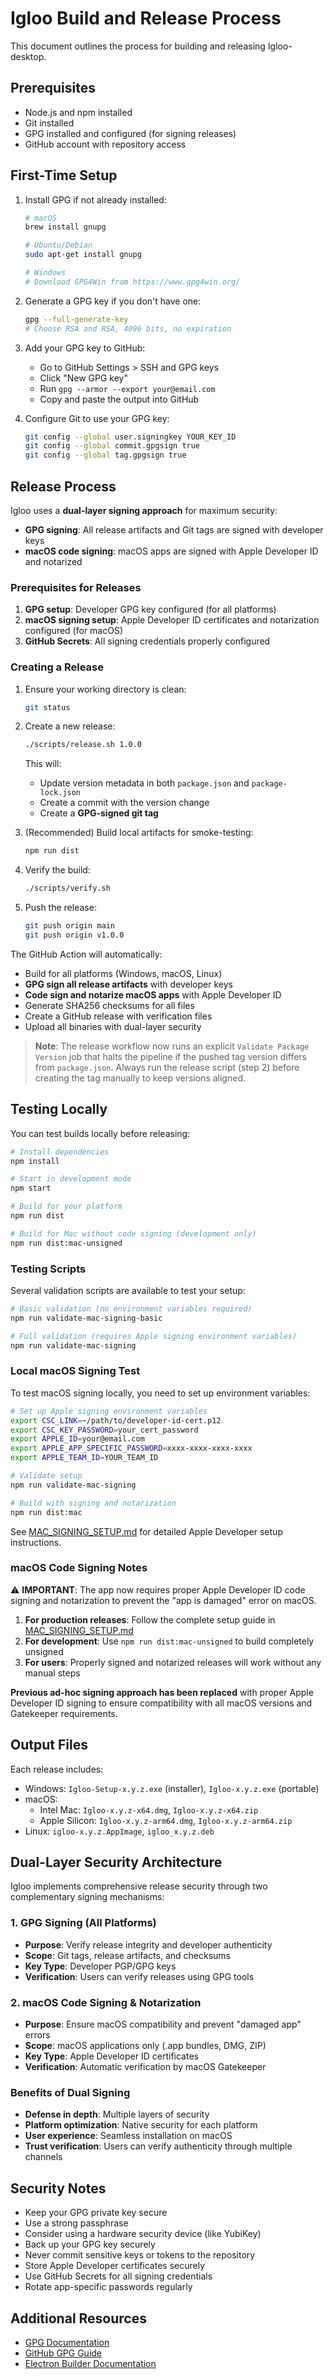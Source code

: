 # Igloo Build and Release Process

This document outlines the process for building and releasing Igloo-desktop.

## Prerequisites

- Node.js and npm installed
- Git installed
- GPG installed and configured (for signing releases)
- GitHub account with repository access

## First-Time Setup

1. Install GPG if not already installed:
   ```bash
   # macOS
   brew install gnupg

   # Ubuntu/Debian
   sudo apt-get install gnupg

   # Windows
   # Download GPG4Win from https://www.gpg4win.org/
   ```

2. Generate a GPG key if you don't have one:
   ```bash
   gpg --full-generate-key
   # Choose RSA and RSA, 4096 bits, no expiration
   ```

3. Add your GPG key to GitHub:
   - Go to GitHub Settings > SSH and GPG keys
   - Click "New GPG key"
   - Run `gpg --armor --export your@email.com`
   - Copy and paste the output into GitHub

4. Configure Git to use your GPG key:
   ```bash
   git config --global user.signingkey YOUR_KEY_ID
   git config --global commit.gpgsign true
   git config --global tag.gpgsign true
   ```

## Release Process

Igloo uses a **dual-layer signing approach** for maximum security:
- **GPG signing**: All release artifacts and Git tags are signed with developer keys
- **macOS code signing**: macOS apps are signed with Apple Developer ID and notarized

### Prerequisites for Releases

1. **GPG setup**: Developer GPG key configured (for all platforms)
2. **macOS signing setup**: Apple Developer ID certificates and notarization configured (for macOS)
3. **GitHub Secrets**: All signing credentials properly configured

### Creating a Release

1. Ensure your working directory is clean:
   ```bash
   git status
   ```

2. Create a new release:
   ```bash
   ./scripts/release.sh 1.0.0
   ```
   This will:
   - Update version metadata in both `package.json` and `package-lock.json`
   - Create a commit with the version change
   - Create a **GPG-signed git tag**

3. (Recommended) Build local artifacts for smoke-testing:
   ```bash
   npm run dist
   ```

4. Verify the build:
   ```bash
   ./scripts/verify.sh
   ```

5. Push the release:
   ```bash
   git push origin main
   git push origin v1.0.0
   ```

The GitHub Action will automatically:
- Build for all platforms (Windows, macOS, Linux)
- **GPG sign all release artifacts** with developer keys
- **Code sign and notarize macOS apps** with Apple Developer ID
- Generate SHA256 checksums for all files
- Create a GitHub release with verification files
- Upload all binaries with dual-layer security

> **Note**: The release workflow now runs an explicit `Validate Package Version` job that halts the pipeline if the pushed tag version differs from `package.json`. Always run the release script (step 2) before creating the tag manually to keep versions aligned.

## Testing Locally

You can test builds locally before releasing:

```bash
# Install dependencies
npm install

# Start in development mode
npm start

# Build for your platform
npm run dist

# Build for Mac without code signing (development only)
npm run dist:mac-unsigned
```

### Testing Scripts

Several validation scripts are available to test your setup:

```bash
# Basic validation (no environment variables required)
npm run validate-mac-signing-basic

# Full validation (requires Apple signing environment variables)
npm run validate-mac-signing
```

### Local macOS Signing Test

To test macOS signing locally, you need to set up environment variables:

```bash
# Set up Apple signing environment variables
export CSC_LINK=~/path/to/developer-id-cert.p12
export CSC_KEY_PASSWORD=your_cert_password
export APPLE_ID=your@email.com
export APPLE_APP_SPECIFIC_PASSWORD=xxxx-xxxx-xxxx-xxxx
export APPLE_TEAM_ID=YOUR_TEAM_ID

# Validate setup
npm run validate-mac-signing

# Build with signing and notarization
npm run dist:mac
```

See [MAC_SIGNING_SETUP.md](MAC_SIGNING_SETUP.md) for detailed Apple Developer setup instructions.

### macOS Code Signing Notes

⚠️ **IMPORTANT**: The app now requires proper Apple Developer ID code signing and notarization to prevent the "app is damaged" error on macOS.

1. **For production releases**: Follow the complete setup guide in [MAC_SIGNING_SETUP.md](MAC_SIGNING_SETUP.md)
2. **For development**: Use `npm run dist:mac-unsigned` to build completely unsigned
3. **For users**: Properly signed and notarized releases will work without any manual steps

**Previous ad-hoc signing approach has been replaced** with proper Apple Developer ID signing to ensure compatibility with all macOS versions and Gatekeeper requirements.

## Output Files

Each release includes:
- Windows: `Igloo-Setup-x.y.z.exe` (installer), `Igloo-x.y.z.exe` (portable)
- macOS: 
  - Intel Mac: `Igloo-x.y.z-x64.dmg`, `Igloo-x.y.z-x64.zip`
  - Apple Silicon: `Igloo-x.y.z-arm64.dmg`, `Igloo-x.y.z-arm64.zip`
- Linux: `igloo-x.y.z.AppImage`, `igloo_x.y.z.deb`

## Dual-Layer Security Architecture

Igloo implements comprehensive release security through two complementary signing mechanisms:

### 1. GPG Signing (All Platforms)
- **Purpose**: Verify release integrity and developer authenticity
- **Scope**: Git tags, release artifacts, and checksums
- **Key Type**: Developer PGP/GPG keys
- **Verification**: Users can verify releases using GPG tools

### 2. macOS Code Signing & Notarization
- **Purpose**: Ensure macOS compatibility and prevent "damaged app" errors
- **Scope**: macOS applications only (.app bundles, DMG, ZIP)
- **Key Type**: Apple Developer ID certificates
- **Verification**: Automatic verification by macOS Gatekeeper

### Benefits of Dual Signing
- **Defense in depth**: Multiple layers of security
- **Platform optimization**: Native security for each platform
- **User experience**: Seamless installation on macOS
- **Trust verification**: Users can verify authenticity through multiple channels

## Security Notes

- Keep your GPG private key secure
- Use a strong passphrase
- Consider using a hardware security device (like YubiKey)
- Back up your GPG key securely
- Never commit sensitive keys or tokens to the repository
- Store Apple Developer certificates securely
- Use GitHub Secrets for all signing credentials
- Rotate app-specific passwords regularly

## Additional Resources

- [GPG Documentation](https://www.gnupg.org/documentation/)
- [GitHub GPG Guide](https://docs.github.com/en/authentication/managing-commit-signature-verification)
- [Electron Builder Documentation](https://www.electron.build/)

